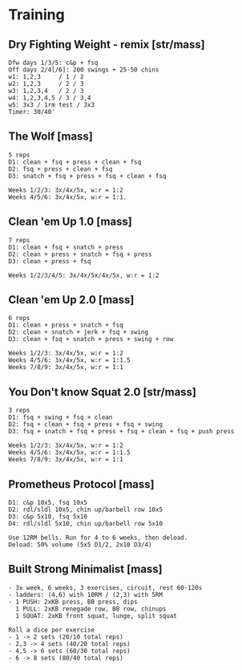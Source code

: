 # Training
## Dry Fighting Weight - remix [str/mass]
```
Dfw days 1/3/5: c&p + fsq
Off days 2/4[/6]: 200 swings + 25-50 chins
w1: 1,2,3     / 1 / 2
w2: 1,2,3     / 2 / 3
w3: 1,2,3,4   / 2 / 3
w4: 1,2,3,4,5 / 3 / 3,4
w5: 3x3 / 1rm test / 3x3
Timer: 30/40'
```

## The Wolf [mass]
```
5 reps
D1: clean + fsq + press + clean + fsq
D2: fsq + press + clean + fsq
D3: snatch + fsq + press + fsq + clean + fsq

Weeks 1/2/3: 3x/4x/5x, w:r = 1:2
Weeks 4/5/6: 3x/4x/5x, w:r = 1:1.
```

## Clean 'em Up 1.0 [mass]
```
7 reps
D1: clean + fsq + snatch + press
D2: clean + press + snatch + fsq + press
D3: clean + press + fsq

Weeks 1/2/3/4/5: 3x/4x/5x/4x/5x, w:r = 1:2
```

## Clean 'em Up 2.0 [mass]
```
6 reps
D1: clean + press + snatch + fsq
D2: clean + snatch + jerk + fsq + swing
D3: clean + fsq + snatch + press + swing + row

Weeks 1/2/3: 3x/4x/5x, w:r = 1:2
Weeks 4/5/6: 3x/4x/5x, w:r = 1:1.5
Weeks 7/8/9: 3x/4x/5x, w:r = 1:1
```

## You Don't know Squat 2.0 [str/mass]
```
3 reps
D1: fsq + swing + fsq + clean
D2: fsq + clean + fsq + press + fsq + swing
D3: fsq + snatch + fsq + press + fsq + clean + fsq + push press

Weeks 1/2/3: 3x/4x/5x, w:r = 1:2
Weeks 4/5/6: 3x/4x/5x, w:r = 1:1.5
Weeks 7/8/9: 3x/4x/5x, w:r = 1:1
```

## Prometheus Protocol [mass]
```
D1: c&p 10x5, fsq 10x5
D2: rdl/sldl 10x5, chin up/barbell row 10x5
D3: c&p 5x10, fsq 5x10
D4: rdl/sldl 5x10, chin up/barbell row 5x10

Use 12RM bells. Run for 4 to 6 weeks, then deload.
Deload: 50% volume (5x5 D1/2, 2x10 D3/4)
```

## Built Strong Minimalist [mass]
```
- 3x week, 6 weeks, 3 exercises, circuit, rest 60-120s
- ladders: (4,6) with 10RM / (2,3) with 5RM
- 1 PUSH: 2xKB press, BB press, dips
  1 PULL: 2xKB renegade row, BB row, chinups
  1 SQUAT: 2xKB front squat, lunge, split squat

Roll a dice per exercise
- 1 -> 2 sets (20/10 total reps)
- 2,3 -> 4 sets (40/20 total reps)
- 4,5 -> 6 sets (60/30 total reps)
- 6 -> 8 sets (80/40 total reps)
```
